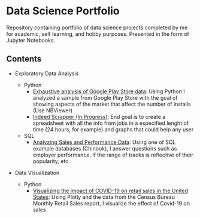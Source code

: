 # Data Science Portfolio

Repository containing portfolio of data science projects completed by me for academic, self learning, and hobby purposes. Presented in the form of Jupyter Notebooks.

## Contents

- Exploratory Data Analysis
  - Python
    - [Exhaustive analysis of Google Play Store data](https://github.com/danifernandes-hub/Projects/blob/master/Exhaustive%20analysis%20of%20Google%20Play%20Store%20data/Exhaustive%20analysis%20of%20Google%20Play%20Store%20data.ipynb): Using Python I analyzed a sample from Google Play Store with the goal of showing aspects of the market that affect the number of installs (Use NBViewer)
    - [Indeed Scrapper (In Progress)](https://github.com/danifernandes-hub/Projects/blob/master/Indeed%20Scrapper/Indeed%20Scrapper.ipynb): End goal is to create a spreadsheet with all the info from jobs in a especified lenght of time (24 hours, for example) and graphs that could help any user
  - SQL
    - [Analyzing Sales and Performance Data](https://github.com/danifernandes-hub/Projects/blob/master/Analyzing%20Sales%20and%20Performance%20data/Project%20code/Analyzing%20sales%20and%20performance%20data.ipynb): Using one of SQL example databases (Chinook), I answer questions such as employer performance, if the range of tracks is reflective of their popularity, etc.
    

- Data Visualization
  - Python
    - [Visualizing the impact of COVID-19 on retail sales in the United States](https://github.com/danifernandes-hub/Projects/tree/master/Visualizing%20the%20effect%20of%20COVID-19%20on%20retail): Using Plotly and the data from the Census Bureau Monthly Retail Sales report, I visualize the effect of Covid-19 on sales
    
